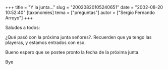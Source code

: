 +++
title = "Y la junta..."
slug = "20020820105240651"
date = "2002-08-20 10:52:40"
[taxonomies]
tema = ["preguntas"]
autor = ["Sergio Fernando Arroyo"]
+++

Saludos a todos:

¿Qué pasó con la próxima junta señores?. Recuerden que ya tengo las
playeras, y estamos entrados con eso.

Bueno espero que se postee pronto la fecha de la próxima junta.

Bye

